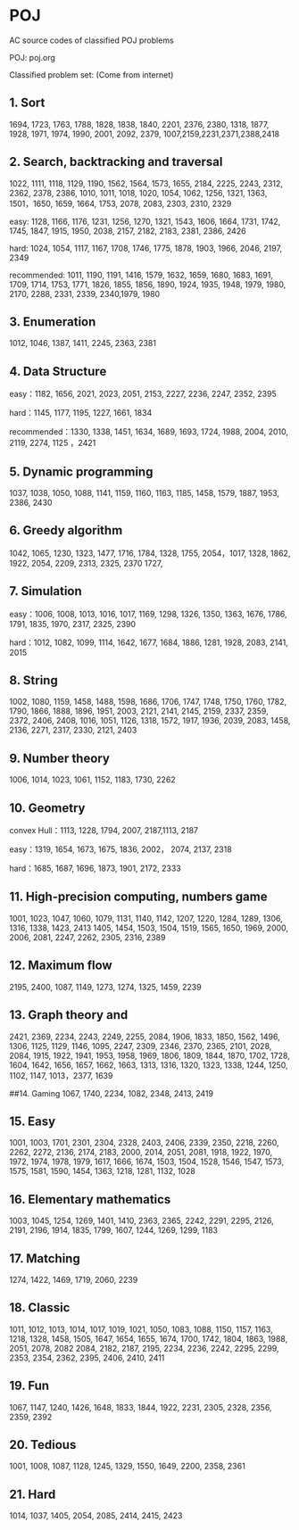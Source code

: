 
# POJ
AC source codes of classified POJ problems

POJ: poj.org

Classified problem set: (Come from internet)

## 1. Sort
1694, 1723, 1763, 1788, 1828, 1838, 1840, 2201, 2376, 2380, 1318, 1877, 1928, 1971, 1974, 
1990, 2001, 2092, 2379, 1007,2159,2231,2371,2388,2418


## 2. Search, backtracking and traversal
1022, 1111, 1118, 1129, 1190, 1562, 1564, 1573, 1655, 2184, 2225, 2243, 2312, 2362, 2378, 2386,
1010, 1011, 1018, 1020, 1054, 1062, 1256, 1321, 1363, 1501，1650, 1659, 1664, 1753, 2078,
2083, 2303, 2310, 2329

easy: 1128, 1166, 1176, 1231, 1256, 1270, 1321, 1543, 1606, 1664, 1731, 1742, 
1745, 1847, 1915, 1950, 2038, 2157, 2182, 2183, 2381, 2386, 2426

hard: 1024, 1054, 1117, 1167, 1708, 1746, 1775, 1878, 1903, 1966, 2046, 2197, 
2349

recommended: 1011, 1190, 1191, 1416, 1579, 1632, 1659, 1680, 1683, 1691, 1709, 
1714, 1753, 1771, 1826, 1855, 1856, 1890, 1924, 1935, 1948, 1979, 1980, 2170, 
2288, 2331, 2339, 2340,1979, 1980

## 3. Enumeration
1012, 1046, 1387, 1411, 2245, 2363, 2381


## 4. Data Structure
easy：1182, 1656, 2021, 2023, 2051, 2153, 2227, 2236, 2247, 2352, 2395

hard：1145, 1177, 1195, 1227, 1661, 1834

recommended：1330, 1338, 1451, 1634, 1689, 1693, 1724, 1988, 2004, 2010, 
2119, 2274, 1125 ，2421


## 5. Dynamic programming
1037,  1038, 1050, 1088, 1141, 1159, 1160, 1163, 1185, 1458, 1579, 1887, 1953, 2386, 2430


## 6. Greedy algorithm
1042, 1065, 1230, 1323, 1477, 1716, 1784, 1328, 1755, 2054，1017, 1328, 1862, 1922, 2054, 2209, 2313, 2325, 2370
1727, 


## 7. Simulation
easy：1006, 1008, 1013, 1016, 1017, 1169, 1298, 1326, 1350, 1363, 1676, 1786, 
1791, 1835, 1970, 2317, 2325, 2390

hard：1012, 1082, 1099, 1114, 1642, 1677, 1684, 1886, 1281, 1928, 2083, 2141, 2015


## 8. String
1002, 1080, 1159, 1458, 1488, 1598, 1686, 1706, 1747, 1748, 1750, 1760, 1782, 1790, 1866, 1888, 1896, 
1951, 2003, 2121, 2141, 2145, 2159, 2337, 2359, 2372, 2406, 2408, 1016, 1051,
1126, 1318, 1572, 1917, 1936, 2039, 2083, 1458, 2136, 2271, 2317, 2330, 2121, 2403


## 9. Number theory
1006, 1014, 1023, 1061, 1152, 1183, 1730, 2262


## 10. Geometry
convex Hull：1113, 1228, 1794, 2007, 2187,1113, 2187

easy：1319, 1654, 1673, 1675, 1836, 2002， 2074, 2137, 2318

hard：1685, 1687, 1696, 1873, 1901, 2172, 2333


## 11. High-precision computing, numbers game
1001, 1023, 1047, 1060, 1079, 1131, 1140, 1142, 1207, 1220, 1284, 1289, 1306, 1316, 1338, 1423, 2413
1405, 1454, 1503, 1504, 1519, 1565, 1650, 1969, 2000, 2006, 2081, 2247, 2262, 2305, 2316, 2389


## 12. Maximum flow
2195, 2400, 1087, 1149, 1273, 1274, 1325, 1459, 2239


## 13. Graph theory and 
2421, 2369, 2234, 2243, 2249, 2255, 2084, 1906, 1833, 1850, 1562, 1496, 1306,
1125, 1129, 1146, 1095, 2247, 2309, 2346, 2370, 2365, 2101, 2028, 2084, 1915,
1922, 1941, 1953, 1958, 1969, 1806, 1809, 1844, 1870, 1702, 1728, 1604, 1642,
1656, 1657, 1662, 1663, 1313, 1316, 1320, 1323, 1338, 1244, 1250, 1102, 1147,
1013，2377, 1639

##14. Gaming
1067, 1740, 2234, 1082, 2348, 2413, 2419


## 15. Easy
1001, 1003, 1701, 2301, 2304, 2328, 2403, 2406, 2339, 2350, 2218, 2260, 2262, 2272,
2136, 2174, 2183, 2000, 2014, 2051, 2081, 1918, 1922, 1970, 1972, 1974, 1978, 1979, 1617,
1666, 1674, 1503, 1504, 1528, 1546, 1547, 1573, 1575, 1581, 1590, 1454, 1363, 1218, 1281,
1132, 1028


## 16. Elementary mathematics
1003, 1045, 1254, 1269, 1401, 1410, 2363, 2365, 2242, 2291, 2295, 2126, 2191, 2196, 1914,
1835, 1799, 1607, 1244, 1269, 1299, 1183


## 17. Matching
1274, 1422, 1469, 1719, 2060, 2239


## 18. Classic
1011, 1012, 1013, 1014, 1017, 1019, 1021, 1050, 1083, 1088, 1150, 1157, 1163, 1218, 1328, 1458,
1505, 1647, 1654, 1655, 1674, 1700, 1742, 1804, 1863, 1988, 2051, 2078, 2082
2084, 2182, 2187, 2195, 2234, 2236, 2242, 2295, 2299, 2353, 2354, 2362, 2395, 2406, 2410, 2411


## 19. Fun
1067, 1147, 1240, 1426, 1648, 1833, 1844, 1922, 2231, 2305, 2328, 2356, 2359, 2392


## 20. Tedious
1001, 1008, 1087, 1128, 1245, 1329, 1550, 1649, 2200, 2358, 2361


## 21. Hard
1014, 1037, 1405, 2054, 2085, 2414, 2415, 2423
